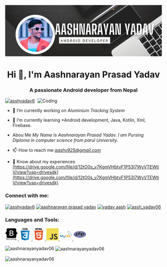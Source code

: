 <div align="center"> <img src="https://github.com/AashnarayanYadav06/AashnarayanYadav06/blob/main/AAshnarayan yadav.png"> </div>
<h1 align="center">Hi 👋, I'm Aashnarayan Prasad Yadav</h1>
<h3 align="center">A passionate Android developer from Nepal</h3>
<img align="right" alt="Coding" width="400" src="https://camo.githubusercontent.com/8bf6f6d78abc81fcf9c49f10649423e73ea44bc248e83aaae8759d401c829a84/68747470733a2f2f70687973696373677572756b756c2e66696c65732e776f726470726573732e636f6d2f323031392f30322f6368617261637465722d312e676966">

<p align="left"> <a href="https://twitter.com/asshyadav6" target="blank"><img src="https://img.shields.io/twitter/follow/asshyadav6?logo=twitter&style=for-the-badge" alt="asshyadav6" /></a> </p>

- 🔭 I’m currently working on *Aluminium Tracking System*

- 🌱 I’m currently learning *Android development, Java, Kotlin, Xml, Firebase.

- Abou Me *My Name is Aashnarayan Prasad Yadav. I am Pursing Diploma in computer science from parul University.*

- 📫 How to reach me *aashy925@gmail.com*

- 📄 Know about my experiences [https://drive.google.com/file/d/12tO0s_v7KgmVHbtvF1P53I7WyVTEWtiV/view?usp=drivesdk](https://drive.google.com/file/d/12tO0s_v7KgmVHbtvF1P53I7WyVTEWtiV/view?usp=drivesdk)

<h3 align="left">Connect with me:</h3>
<p align="left">
<a href="https://twitter.com/asshyadav6" target="blank"><img align="center" src="https://raw.githubusercontent.com/rahuldkjain/github-profile-readme-generator/master/src/images/icons/Social/twitter.svg" alt="asshyadav6" height="30" width="40" /></a>
<a href="https://linkedin.com/in/aashnarayan prasad yadav" target="blank"><img align="center" src="https://raw.githubusercontent.com/rahuldkjain/github-profile-readme-generator/master/src/images/icons/Social/linked-in-alt.svg" alt="aashnarayan prasad yadav" height="30" width="40" /></a>
<a href="https://www.facebook.com/aash.yadav.96" target="blank"><img align="center" src="https://raw.githubusercontent.com/rahuldkjain/github-profile-readme-generator/master/src/images/icons/Social/facebook.svg" alt="yadav aash" height="30" width="40" /></a>
<a href="https://www.instagram.com/aash_yadav06/" target="blank"><img align="center" src="https://raw.githubusercontent.com/rahuldkjain/github-profile-readme-generator/master/src/images/icons/Social/instagram.svg" alt="assh_yadav06" height="30" width="40" /></a>
</p>

<h3 align="left">Languages and Tools:</h3>
<p align="left"> <a href="https://getbootstrap.com" target="_blank" rel="noreferrer"> <img src="https://raw.githubusercontent.com/devicons/devicon/master/icons/bootstrap/bootstrap-plain-wordmark.svg" alt="bootstrap" width="40" height="40"/> </a> <a href="https://www.w3schools.com/css/" target="_blank" rel="noreferrer"> <img src="https://raw.githubusercontent.com/devicons/devicon/master/icons/css3/css3-original-wordmark.svg" alt="css3" width="40" height="40"/> </a> <a href="https://www.w3.org/html/" target="_blank" rel="noreferrer"> <img src="https://raw.githubusercontent.com/devicons/devicon/master/icons/html5/html5-original-wordmark.svg" alt="html5" width="40" height="40"/> </a> <a href="https://developer.mozilla.org/en-US/docs/Web/JavaScript" target="_blank" rel="noreferrer"> <img src="https://raw.githubusercontent.com/devicons/devicon/master/icons/javascript/javascript-original.svg" alt="javascript" width="40" height="40"/> </a> <a href="https://www.mysql.com/" target="_blank" rel="noreferrer"> <img src="https://raw.githubusercontent.com/devicons/devicon/master/icons/mysql/mysql-original-wordmark.svg" alt="mysql" width="40" height="40"/> </a> <a href="https://www.php.net" target="_blank" rel="noreferrer"> <img src="https://raw.githubusercontent.com/devicons/devicon/master/icons/php/php-original.svg" alt="php" width="40" height="40"/> </a> </p>

<p><img align="left" src="https://github-readme-stats.vercel.app/api/top-langs?username=aashnarayanyadav06&show_icons=true&locale=en&layout=compact" alt="aashnarayanyadav06" /></p>

<p>&nbsp;<img align="center" src="https://github-readme-stats.vercel.app/api?username=aashnarayanyadav06&show_icons=true&locale=en" alt="aashnarayanyadav06" /></p>

<p><img align="center" src="https://github-readme-streak-stats.herokuapp.com/?user=aashnarayanyadav06&" alt="aashnarayanyadav06" /></p>
